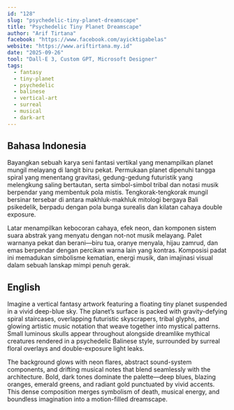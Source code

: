 ```yaml
---
id: "128"
slug: "psychedelic-tiny-planet-dreamscape"
title: "Psychedelic Tiny Planet Dreamscape"
author: "Arif Tirtana"
facebook: "https://www.facebook.com/ayicktigabelas"
website: "https://www.ariftirtana.my.id"
date: "2025-09-26"
tool: "Dall-E 3, Custom GPT, Microsoft Designer"
tags:
  - fantasy
  - tiny-planet
  - psychedelic
  - balinese
  - vertical-art
  - surreal
  - musical
  - dark-art
---
```


## Bahasa Indonesia

Bayangkan sebuah karya seni fantasi vertikal yang menampilkan planet mungil melayang di langit biru pekat. Permukaan planet dipenuhi tangga spiral yang menentang gravitasi, gedung-gedung futuristik yang melengkung saling bertautan, serta simbol-simbol tribal dan notasi musik berpendar yang membentuk pola mistis. Tengkorak-tengkorak mungil bersinar tersebar di antara makhluk-makhluk mitologi bergaya Bali psikedelik, berpadu dengan pola bunga surealis dan kilatan cahaya double exposure.

Latar menampilkan kebocoran cahaya, efek neon, dan komponen sistem suara abstrak yang menyatu dengan not-not musik melayang. Palet warnanya pekat dan berani—biru tua, oranye menyala, hijau zamrud, dan emas berpendar dengan percikan warna lain yang kontras. Komposisi padat ini memadukan simbolisme kematian, energi musik, dan imajinasi visual dalam sebuah lanskap mimpi penuh gerak.

## English

Imagine a vertical fantasy artwork featuring a floating tiny planet suspended in a vivid deep-blue sky. The planet’s surface is packed with gravity-defying spiral staircases, overlapping futuristic skyscrapers, tribal glyphs, and glowing artistic music notation that weave together into mystical patterns. Small luminous skulls appear throughout alongside dreamlike mythical creatures rendered in a psychedelic Balinese style, surrounded by surreal floral overlays and double-exposure light leaks.

The background glows with neon flares, abstract sound-system components, and drifting musical notes that blend seamlessly with the architecture. Bold, dark tones dominate the palette—deep blues, blazing oranges, emerald greens, and radiant gold punctuated by vivid accents. This dense composition merges symbolism of death, musical energy, and boundless imagination into a motion-filled dreamscape.

